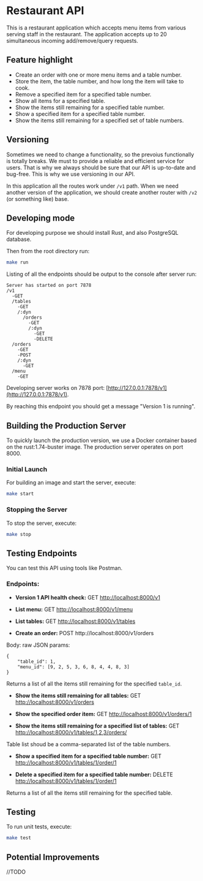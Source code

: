 # Restaurant API

This is a restaurant application which accepts menu items from various serving staff in the restaurant.
The application accepts up to 20 simultaneous incoming add/remove/query requests.


## Feature highlight

- Create an order with one or more menu items and a table number.
- Store the item, the table number, and how long the item will take to cook.
- Remove a specified item for a specified table number.
- Show all items for a specified table.
- Show the items still remaining for a specified table number.
- Show a specified item for a specified table number.
- Show the items still remaining for a specified set of table numbers.


## Versioning

Sometimes we need to change a functionality, so the prevoius functionally is totally breaks. We must to provide a reliable and efficient service for users. That is why we always should be sure that our API is up-to-date and bug-free. This is why we use versioning in our API.

In this application all the routes work under `/v1` path. When we need another version of the application, we should create another router with `/v2` (or something like) base.


## Developing mode
For developing purpose we should install Rust, and also PostgreSQL database.

Then from the root directory run:
```bash
make run
```

Listing of all the endpoints should be output to the console after server run:

```
Server has started on port 7878
/v1
  -GET
  /tables
    -GET
    /:dyn
      /orders
        -GET
        /:dyn
          -GET
          -DELETE
  /orders
    -GET
    -POST
    /:dyn
      -GET
  /menu
    -GET
```

Developing server works on 7878 port: [http://127.0.0.1:7878/v1](http://127.0.0.1:7878/v1).

By reaching this endpoint you should get a message "Version 1 is running".



## Building the Production Server

To quickly launch the production version, we use a Docker container based on the rust:1.74-buster image. The production server operates on port 8000.


### Initial Launch

For building an image and start the server, execute:

```bash
make start
```


### Stopping the Server

To stop the server, execute:

```bash
make stop
```


## Testing Endpoints

You can test this API using tools like Postman.


### Endpoints:

- **Version 1 API health check:** GET [http://localhost:8000/v1](http://localhost:8000/v1)

- **List menu:** GET [http://localhost:8000/v1/menu](http://localhost:8000/v1/menu)

- **List tables:** GET [http://localhost:8000/v1/tables](http://localhost:8000/v1/tables)

- **Create an order:** POST http://localhost:8000/v1/orders

Body: raw
JSON params: 
```
{
    "table_id": 1,
    "menu_id": [9, 2, 5, 3, 6, 8, 4, 4, 8, 3]
}
```
Returns a list of all the items still remaining for the specified `table_id`.

- **Show the items still remaining for all tables:** GET [http://localhost:8000/v1/orders](http://localhost:8000/v1/orders)

- **Show the specified order item:** GET [http://localhost:8000/v1/orders/1](http://localhost:8000/v1/orders/1)

- **Show the items still remaining for a specified list of tables:** GET [http://localhost:8000/v1/tables/1,2,3/orders/](http://localhost:8000/v1/tables/1,2,3/orders/)

Table list shoud be a comma-separated list of the table numbers.


- **Show a specified item for a specified table number:**  GET [http://localhost:8000/v1/tables/1/order/1](http://localhost:8000/v1/tables/1/order/1)

- **Delete a specified item for a specified table number:**  DELETE [http://localhost:8000/v1/tables/1/order/1](http://localhost:8000/v1/tables/1/order/1)

Returns a list of all the items still remaining for the specified table.




## Testing

To run unit tests, execute:

```bash
make test
```



## Potential Improvements
//TODO


